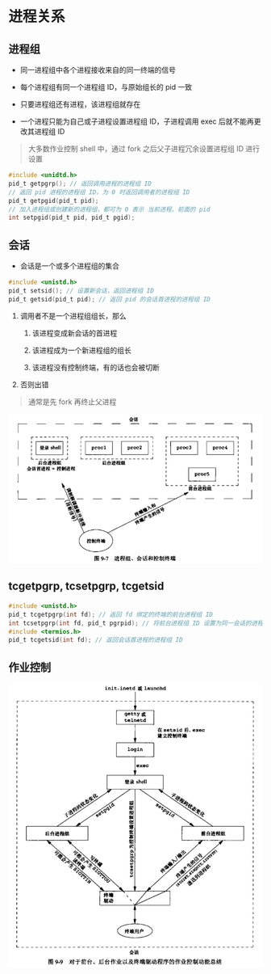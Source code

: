 # 进程关系

## 进程组

- 同一进程组中各个进程接收来自的同一终端的信号

- 每个进程组有同一个进程组 ID，与原始组长的 pid 一致

- 只要进程组还有进程，该进程组就存在

- 一个进程只能为自己或子进程设置进程组 ID，子进程调用 exec 后就不能再更改其进程组 ID

> 大多数作业控制 shell 中，通过 fork 之后父子进程冗余设置进程组 ID 进行设置

```c
#include <unidtd.h>
pid_t getpgrp(); // 返回调用进程的进程组 ID
// 返回 pid 进程的进程组 ID，为 0 时返回调用者的进程组 ID
pid_t getpgid(pid_t pid);
// 加入进程组或创建新的进程组，都可为 0 表示 当前进程、前面的 pid
int setpgid(pid_t pid, pid_t pgid);
```

## 会话

- 会话是一个或多个进程组的集合

```c
#include <unistd.h>
pid_t setsid(); // 设置新会话，返回进程组 ID
pid_t getsid(pid_t pid); // 返回 pid 的会话首进程的进程组 ID
```

1. 调用者不是一个进程组组长，那么
   
   1. 该进程变成新会话的首进程
   
   2. 该进程成为一个新进程组的组长
   
   3. 该进程没有控制终端，有的话也会被切断

2. 否则出错

> 通常是先 fork 再终止父进程

![](../../iamge/apue/Screenshot%20from%202023-09-19%2013-25-37.png)

## tcgetpgrp, tcsetpgrp, tcgetsid

```c
#include <unistd.h>
pid_t tcgetpgrp(int fd); // 返回 fd 绑定的终端的前台进程组 ID
int tcsetpgrp(int fd, pid_t pgrpid); // 将前台进程组 ID 设置为同一会话的进程组 ID
#include <termios.h>
pid_t tcgetsid(int fd); // 返回会话首进程的进程组 ID

```

## 作业控制





![](../../iamge/apue/Screenshot%20from%202023-09-19%2013-33-07.png)


